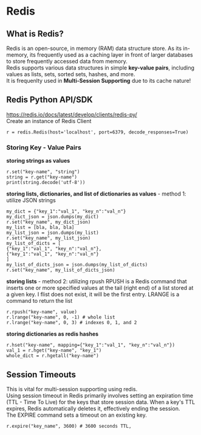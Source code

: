 # Redis  

## What is Redis?
Redis is an open-source, in memory (RAM) data structure store. As its in-memory, its frequently used as a caching layer in front of larger databases to store frequently accessed data from memory.  
Redis supports various data structures in simple **key-value pairs**, including values as lists, sets, sorted sets, hashes, and more.  
It is frequenlty used in **Multi-Session Supporting** due to its cache nature!

## Redis Python API/SDK  
https://redis.io/docs/latest/develop/clients/redis-py/  
Create an instance of Redis Client
```
r = redis.Redis(host='localhost', port=6379, decode_responses=True)
```

### Storing Key - Value Pairs
**storing strings as values**
```
r.set("key-name", "string")
string = r.get("key-name")
print(string.decode('utf-8'))
```  
**storing lists, dictionaries, and list of dictionaries as values** - method 1: utilize JSON strings  
```
my_dict = {"key_1":"val_1", "key_n":"val_n"}
my_dict_json = json.dumps(my_dict)
r.set("key_name", my_dict_json)
my_list = [bla, bla, bla]
my_list_json = json.dumps(my_list)
r.set("key_name", my_list_json)
my_list_of_dicts = [
{"key_1":"val_1", "key_n":"val_n"},
{"key_1":"val_1", "key_n":"val_n"}
]
my_list_of_dicts_json = json.dumps(my_list_of_dicts)
r.set("key_name", my_list_of_dicts_json)
```
**storing lists** - method 2: utilizing rpush
RPUSH is a Redis command that inserts one or more specified values at the tail (right end) of a list stored at a given key. I flist does not exist, it will be the first entry.
LRANGE is a command to return the list
```
r.rpush("key-name", value)
r.lrange("key-name", 0, -1) # whole list
r.lrange("key-name", 0, 3) # indexes 0, 1, and 2
```
  
**storing dictionaries as redis hashes** 
```
r.hset("key-name", mapping={"key_1":"val_1", "key_n":"val_n"})
val_1 = r.hget("key-name", "key_1")
whole_dict = r.hgetall("key-name")
```

## Session Timeouts  
This is vital for multi-session supporting using redis.  
Using session timeout in Redis primarily involves setting an expiration time (TTL - Time To Live) for the keys that store session data. When a key's TTL expires, Redis automatically deletes it, effectively ending the session.  
The EXPIRE command sets a timeout on an existing key.  
```
r.expire("key_name", 3600) # 3600 seconds TTL, 
```
